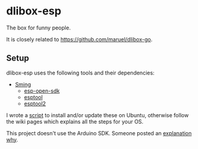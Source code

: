 # dlibox-esp

The box for funny people.

It is closely related to https://github.com/maruel/dlibox-go.


## Setup

dlibox-esp uses the following tools and their dependencies:

- [Sming](https://github.com/SmingHub/Sming)
  - [esp-open-sdk](https://github.com/pfalcon/esp-open-sdk)
  - [esptool](https://github.com/themadinventor/esptool)
  - [esptool2](https://github.com/raburton/esptool2)

I wrote a [script](setup.sh) to install and/or update these on Ubuntu, otherwise
follow the wiki pages which explains all the steps for your OS.

This project doesn't use the Arduino SDK. Someone posted an [explanation
why](https://primalcortex.wordpress.com/2015/10/22/esp8266-sming-how-to-start/).
